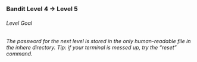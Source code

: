### Bandit Level 4 → Level 5
###### Level Goal
###### The password for the next level is stored in the only human-readable file in the inhere directory. Tip: if your terminal is messed up, try the “reset” command.



